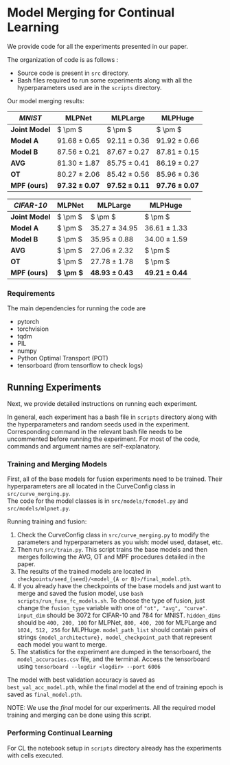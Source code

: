 #  Model Merging for Continual Learning

We provide code for all the experiments presented in our paper.

The organization of code is as follows :
* Source code is present in `src` directory.
* Bash files required to run some experiments along with all the hyperparameters used are in the `scripts` directory.

Our model merging results:


|  ***MNIST***       | **MLPNet**           | **MLPLarge**         | **MLPHuge**          |
|----------------|-----------------------|-----------------------|-----------------------|
| **Joint Model**    | $ \pm $      | $ \pm $      | $ \pm $      |
| **Model A**    | $91.68 \pm 0.65$      | $92.11 \pm 0.36$      | $91.92 \pm 0.66$      |
| **Model B**    | $87.56 \pm 0.21$      | $87.67 \pm 0.27$      | $87.81 \pm 0.15$      |
| **AVG**        | $81.30 \pm 1.87$      | $85.75 \pm 0.41$      | $86.19 \pm 0.27$       |
| **OT**         | $80.27 \pm 2.06$      | $85.42 \pm 0.56$      | $85.96 \pm 0.36$       |
| **MPF (ours)** | **$97.32 \pm 0.07$**  | **$97.52 \pm 0.11$**  | **$97.76 \pm 0.07$**  |


| ***CIFAR-10***     | **MLPNet**            | **MLPLarge**         | **MLPHuge**          |
|----------------|-----------------------|-----------------------|-----------------------|
| **Joint Model**    | $ \pm $      | $ \pm $      | $ \pm $      |
| **Model A**    | $ \pm $      | $35.27 \pm 34.95$      | $36.61 \pm 1.33$      |
| **Model B**    | $ \pm $      | $35.95 \pm 0.88$      | $34.00 \pm 1.59$      |
| **AVG**        | $ \pm $      | $27.06 \pm 2.32$      | $ \pm $       |
| **OT**         | $ \pm $      | $27.78 \pm 1.78$      | $ \pm $       |
| **MPF (ours)** | **$ \pm $**  | **$48.93 \pm 0.43$**  | **$49.21 \pm 0.44$**  |

### Requirements

The main dependencies for running the code are
* pytorch
* torchvision
* tqdm
* PIL
* numpy
* Python Optimal Transport (POT)
* tensorboard (from tensorflow to check logs)


## Running Experiments

Next, we provide detailed instructions on running each experiment.

In general, each experiment has a bash file in `scripts` directory along 
with the hyperparameters and random seeds used in the experiment. 
Corresponding command in the relevant bash file needs to be uncommented before running the experiment.
For most of the code, commands and argument names are self-explanatory.

### Training and Merging Models

First, all of the base models for fusion experiments need to be trained.
Their hyperparameters are all located in the CurveConfig class in `src/curve_merging.py`.  
The code for the model classes is in `src/models/fcmodel.py` and `src/models/mlpnet.py`.

Running training and fusion:
1. Check the CurveConfig class in `src/curve_merging.py` to modify the parameters and hyperparameters as you wish: model used, dataset, etc.  
2. Then run `src/train.py`. This script trains the base models and then merges following the AVG, OT and MPF procedures detailed in the paper.
3. The results of the trained models are located in `checkpoints/seed_{seed}/<model_{A or B}>/final_model.pth`.
4. If you already have the checkpoints of the base models and just want to merge and saved the fusion model, use `bash scripts/run_fuse_fc_models.sh`. 
To choose the type of fusion, just change the `fusion_type` variable with one of `"ot", "avg", "curve"`.
`input_dim` should be 3072 for CIFAR-10 and 784 for MNIST.
`hidden_dims` should be `400, 200, 100` for MLPNet, `800, 400, 200` for MLPLarge and `1024, 512, 256` for MLPHuge.
`model_path_list` should contain pairs of strings `{model_architecture}, model_checkpoint_path` that represent each model you want to merge. 
5. The statistics for the experiment are dumped in the tensorboard, the `model_accuracies.csv` file, and the terminal. 
Access the tensorboard using `tensorboard --logdir <logdir> --port 6006`

The model with best validation accuracy is saved as `best_val_acc_model.pth`, 
while the final model at the end of training epoch is saved as `final_model.pth`.

NOTE: We use the _final_ model for our experiments.
All the required model training and merging can be done using this script.

### Performing Continual Learning

For CL the notebook setup in `scripts` directory already has the experiments with cells executed. 
